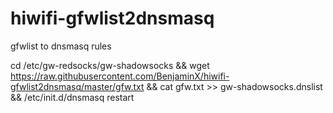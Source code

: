 # hiwifi-gfwlist2dnsmasq
gfwlist to dnsmasq rules


cd /etc/gw-redsocks/gw-shadowsocks && wget https://raw.githubusercontent.com/BenjaminX/hiwifi-gfwlist2dnsmasq/master/gfw.txt && cat gfw.txt >> gw-shadowsocks.dnslist && /etc/init.d/dnsmasq restart


